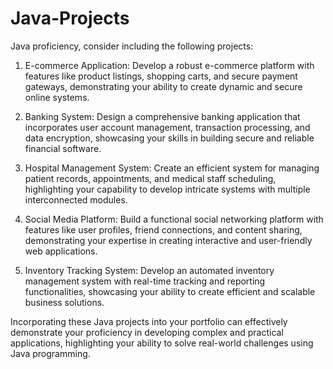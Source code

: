 # Java-Projects

Java proficiency, consider including the following projects:

1. E-commerce Application: Develop a robust e-commerce platform with features like product listings, shopping carts, and secure payment gateways, demonstrating your ability to create dynamic and secure online systems.

2. Banking System: Design a comprehensive banking application that incorporates user account management, transaction processing, and data encryption, showcasing your skills in building secure and reliable financial software.

3. Hospital Management System: Create an efficient system for managing patient records, appointments, and medical staff scheduling, highlighting your capability to develop intricate systems with multiple interconnected modules.

4. Social Media Platform: Build a functional social networking platform with features like user profiles, friend connections, and content sharing, demonstrating your expertise in creating interactive and user-friendly web applications.

5. Inventory Tracking System: Develop an automated inventory management system with real-time tracking and reporting functionalities, showcasing your ability to create efficient and scalable business solutions.

Incorporating these Java projects into your portfolio can effectively demonstrate your proficiency in developing complex and practical applications, highlighting your ability to solve real-world challenges using Java programming.
